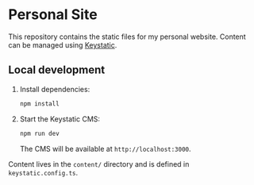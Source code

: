 # Personal Site

This repository contains the static files for my personal website. Content can be managed using [Keystatic](https://keystatic.dev).

## Local development

1. Install dependencies:
   ```bash
   npm install
   ```
2. Start the Keystatic CMS:
   ```bash
   npm run dev
   ```
   The CMS will be available at `http://localhost:3000`.

Content lives in the `content/` directory and is defined in `keystatic.config.ts`.
